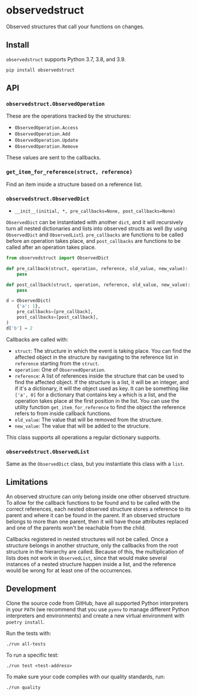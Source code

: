 # observedstruct

Observed structures that call your functions on changes.

## Install

`observedstruct` supports Python 3.7, 3.8, and 3.9.

```
pip install observedstruct
```

## API

### `observedstruct.ObservedOperation`

These are the operations tracked by the structures:

- `ObservedOperation.Access`
- `ObservedOperation.Add`
- `ObservedOperation.Update`
- `ObservedOperation.Remove`

These values are sent to the callbacks.

### `get_item_for_reference(struct, reference)`

Find an item inside a structure based on a reference list.

### `observedstruct.ObservedDict`

- `__init__(initial, *, pre_callbacks=None, post_callbacks=None)`

`ObservedDict` can be instantiated with another `dict`, and it will recursively turn all nested dictionaries and lists into observed structs as well (by using `ObservedDict` and `ObservedList`). `pre_callbacks` are functions to be called before an operation takes place, and `post_callbacks` are functions to be called after an operation takes place.

```python
from observedstruct import ObservedDict

def pre_callback(struct, operation, reference, old_value, new_value):
    pass

def post_callback(struct, operation, reference, old_value, new_value):
    pass

d = ObservedDict(
    {'a': 1},
    pre_callbacks=[pre_callback],
    post_callbacks=[post_callback],
)
d['b'] = 2
```

Callbacks are called with:

- `struct`: The structure in which the event is taking place. You can find the affected object in the structure by navigating to the reference list in `reference` starting from the `struct`.
- `operation`: One of `ObservedOperation`.
- `reference`: A list of references inside the structure that can be used to find the affected object. If the structure is a list, it will be an integer, and if it's a dictionary, it will the object used as key. It can be something like `['a', 0]` for a dictionary that contains key `a` which is a list, and the operation takes place at the first position in the list. You can use the utility function `get_item_for_reference` to find the object the reference refers to from inside callback functions.
- `old_value`: The value that will be removed from the structure.
- `new_value`: The value that will be added to the structure.

This class supports all operations a regular dictionary supports.

### `observedstruct.ObservedList`

Same as the `ObservedDict` class, but you instantiate this class with a `list`.

## Limitations

An observed structure can only belong inside one other observed structure. To allow for the callback functions to be found and to be called with the correct references, each nested observed structure stores a reference to its parent and where it can be found in the parent. If an observed structure belongs to more than one parent, then it will have those attributes replaced and one of the parents won't be reachable from the child.

Callbacks registered in nested structures will not be called. Once a structure belongs in another structure, only the callbacks from the root structure in the hierarchy are called. Because of this, the multiplication of lists does not work in `ObservedList`, since that would make several instances of a nested structure happen inside a list, and the reference would be wrong for at least one of the occurrences.

## Development

Clone the source code from GitHub, have all supported Python interpreters in your `PATH` (we recommend that you use `pyenv` to manage different Python interpreters and environments) and create a new virtual environment with `poetry install`.

Run the tests with:

```
./run all-tests
```

To run a specific test:

```
./run test <test-address>
```

To make sure your code complies with our quality standards, run:

```
./run quality
```

